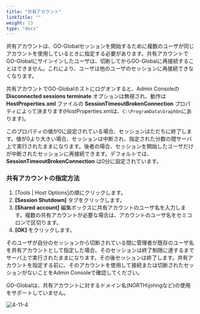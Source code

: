 ```yaml
---
title: "共有アカウント"
linkTitle: ""
weight: 13
type: "docs"
---
```

共有アカウントは、GO-Globalセッションを開始するために複数のユーザが同じアカウントを使用しているときに指定する必要があります。共有アカウントでGO-Globalにサインインしたユーザは、切断してからGO-Globalに再接続することはできません。これにより、ユーザは他のユーザのセッションに再接続できなくなります。

共有アカウントでGO-Globalホストにログオンすると、Admin Consoleの **Disconnected sessions terminate** オプションは無視され、動作は **HostProperties.xml** ファイルの **SessionTimeoutBrokenConnection** プロパティによって決まります(HostProperties.xmlは、`C:\ProgramData\GraphOn`にあります)。

このプロパティの値が0に設定されている場合、セッションはただちに終了します。値が0より大きい場合、セッションは中断され、指定された分数の間サーバ上で実行されたままになります。後者の場合、セッションを開始したユーザだけが中断されたセッションに再接続できます。デフォルトでは、 **SessionTimeoutBrokenConnection** は0分に設定されています。

### 共有アカウントの指定方法

1. [Tools | Host Options]の順にクリックします。
2. **[Session Shutdown]** タブをクリックします。
3. **[Shared account]** 編集ボックスに共有アカウントのユーザ名を入力します。複数の共有アカウントが必要な場合は、アカウントのユーザ名をセミコロンで区切ります。
4. **[OK]** をクリックします。

そのユーザが自分のセッションから切断されている間に管理者が既存のユーザ名を共有アカウントとして指定した場合、そのセッションは終了制限に達するまでサーバ上で実行されたままになります。その後セッションは終了します。共有アカウントを指定する前に、そのアカウントを使用して接続または切断されたセッションがないことをAdmin Consoleで確認してください。

GO-Globalは、共有アカウントに対するドメイン名(NORTH\johngなど)の使用をサポートしていません。

![4-11-4](/img/4-11-4.png)